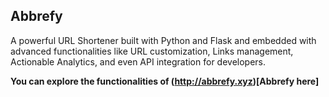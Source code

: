 ## Abbrefy

A powerful URL Shortener built with Python and Flask and embedded with advanced functionalities like URL customization, Links management, Actionable Analytics, and even API integration for developers.

**You can explore the functionalities of (http://abbrefy.xyz)[Abbrefy here]**
